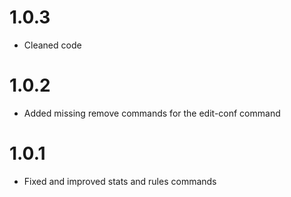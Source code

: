 # 1.0.3

+ Cleaned code

# 1.0.2

+ Added missing remove commands for the edit-conf command

# 1.0.1

+ Fixed and improved stats and rules commands